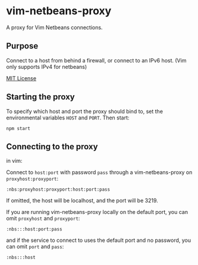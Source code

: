 vim-netbeans-proxy
==================

A proxy for Vim Netbeans connections.

Purpose
-------

Connect to a host from behind a firewall, or connect to an IPv6 host.
(Vim only supports IPv4 for netbeans)

[MIT License](http://cel.mit-license.org)

Starting the proxy
------------------

To specify which host and port the proxy should bind to, set the environmental variables `HOST` and `PORT`. Then start:

    npm start

Connecting to the proxy
-----------------------

in vim:

Connect to `host:port` with password `pass` through a vim-netbeans-proxy on
`proxyhost:proxyport`:

    :nbs:proxyhost:proxyport:host:port:pass

If omitted, the host will be localhost, and the port will be 3219.

If you are running vim-netbeans-proxy locally on the default port, you can
omit `proxyhost` and `proxyport`:

    :nbs:::host:port:pass

and if the service to connect to uses the default port and no password, you can
omit `port` and `pass`:

    :nbs:::host
